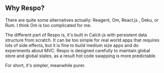 ## Why Respo?

There are quite some alternatives actually: Reagent, Om, React.js , Deku, or Rum.
I think Om is too complicated for me.

The different part of Respo is, it's built in Calcit-js with persistent data structure from scratch.
It can be too simple for real world apps that requires lots of side effects, but it is fine to build medium size apps and do experiments about MVC.
Respo is designed carefully to maintain global store and global states,
as a result hot code swapping is more predictable.

For short, it's simpler, meanwhile purer.
